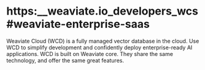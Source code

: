 # https:\_\_weaviate.io_developers_wcs#weaviate-enterprise-saas

Weaviate Cloud (WCD) is a fully managed vector database in the cloud. Use WCD to simplify development and confidently deploy enterprise-ready AI applications. WCD is built on Weaviate core. They share the same technology, and offer the same great features.
